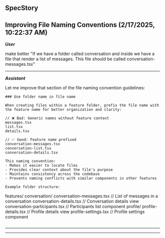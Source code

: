 ## SpecStory

## Improving File Naming Conventions (2/17/2025, 10:22:37 AM)

_**User**_

make better "If we have a folder called conversation and inside we have a file that render a list of messages. This file should be called conversation-messages.tsx"

---

_**Assistant**_

Let me improve that section of the file naming convention guidelines:

```markdown:file-structure.mdc
### Use folder name in file name

When creating files within a feature folder, prefix the file name with the feature name for better organization and clarity:

// ❌ Bad: Generic names without feature context
messages.tsx
list.tsx
details.tsx

// ✅ Good: Feature name prefixed
conversation-messages.tsx
conversation-list.tsx
conversation-details.tsx

This naming convention:
- Makes it easier to locate files
- Provides clear context about the file's purpose
- Maintains consistency across the codebase
- Prevents naming conflicts with similar components in other features

Example folder structure:
```
features/
  conversation/
    conversation-messages.tsx      // List of messages in a conversation
    conversation-details.tsx       // Conversation details view
    conversation-participants.tsx  // Participants list component
  profile/
    profile-details.tsx           // Profile details view
    profile-settings.tsx          // Profile settings component
```
```

---



---


